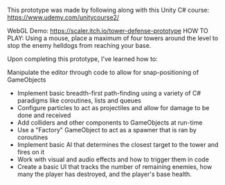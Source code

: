 This prototype was made by following along with this Unity C# course: https://www.udemy.com/unitycourse2/

WebGL Demo:
https://scaler.itch.io/tower-defense-prototype
HOW TO PLAY: 
Using a mouse, place a maximum of four towers around the level to stop the enemy helldogs from reaching your base.

Upon completing this prototype, I've learned how to:

Manipulate the editor through code to allow for snap-positioning of GameObjects
- Implement basic breadth-first path-finding using a variety of C# paradigms like coroutines, lists and queues
- Configure particles to act as projectiles and allow for damage to be done and received
- Add colliders and other components to GameObjects at run-time
- Use a "Factory" GameObject to act as a spawner that is ran by coroutines
- Implement basic AI that determines the closest target to the tower and fires on it
- Work with visual and audio effects and how to trigger them in code
- Create a basic UI that tracks the number of remaining enemies, how many the player has destroyed, and the player's base health. 

